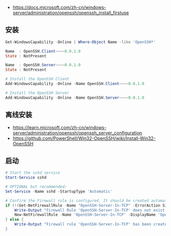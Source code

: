 * https://docs.microsoft.com/zh-cn/windows-server/administration/openssh/openssh_install_firstuse

## 安装

```powershell
Get-WindowsCapability -Online | Where-Object Name -like 'OpenSSH*'

Name  : OpenSSH.Client~~~~0.0.1.0
State : NotPresent

Name  : OpenSSH.Server~~~~0.0.1.0
State : NotPresent

# Install the OpenSSH Client
Add-WindowsCapability -Online -Name OpenSSH.Client~~~~0.0.1.0

# Install the OpenSSH Server
Add-WindowsCapability -Online -Name OpenSSH.Server~~~~0.0.1.0
```

## 离线安装

* https://learn.microsoft.com/zh-cn/windows-server/administration/openssh/openssh_server_configuration
* https://github.com/PowerShell/Win32-OpenSSH/wiki/Install-Win32-OpenSSH

## 启动

```powershell
# Start the sshd service
Start-Service sshd

# OPTIONAL but recommended:
Set-Service -Name sshd -StartupType 'Automatic'

# Confirm the Firewall rule is configured. It should be created automatically by setup. Run the following to verify
if (!(Get-NetFirewallRule -Name "OpenSSH-Server-In-TCP" -ErrorAction SilentlyContinue | Select-Object Name, Enabled)) {
    Write-Output "Firewall Rule 'OpenSSH-Server-In-TCP' does not exist, creating it..."
    New-NetFirewallRule -Name 'OpenSSH-Server-In-TCP' -DisplayName 'OpenSSH Server (sshd)' -Enabled True -Direction Inbound -Protocol TCP -Action Allow -LocalPort 22
} else {
    Write-Output "Firewall rule 'OpenSSH-Server-In-TCP' has been created and exists."
}
```
